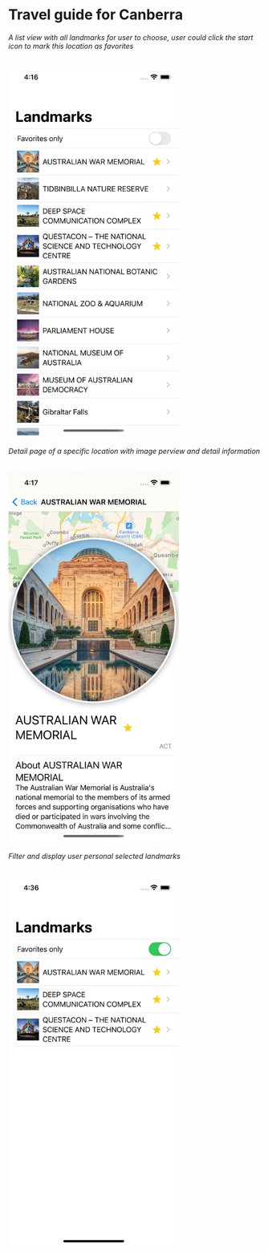 # Travel guide for Canberra




###### A list view with all landmarks for user to choose, user could click the start icon to mark this location as favorites

<img src="https://github.com/AmosWei/IOS_CBR_Landmarks/blob/main/list.png" width="340" style="text-align:center;"/>



###### Detail page of a specific location with image perview and detail information

<img src="https://github.com/AmosWei/IOS_CBR_Landmarks/blob/main/detail.png" width="340" style="text-align:center;"/>


###### Filter and display user personal selected landmarks

<img src="https://github.com/AmosWei/IOS_CBR_Landmarks/blob/main/favo.png" width="340" style="text-align:center;"/>

